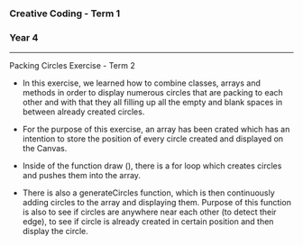 ### Creative Coding - Term 1
### Year 4
---
Packing Circles Exercise - Term 2

- In this exercise, we learned how to combine classes, arrays and methods in order to display numerous circles that are packing to each other and with that they all filling up all the empty and blank spaces in between already created circles.

- For the purpose of this exercise, an array has been crated which has an intention to store the position of every circle created and displayed on the Canvas.

- Inside of the function draw (), there is a for loop which creates circles and pushes them into the array.

- There is also a generateCircles function, which is then continuously adding circles to the array and displaying them. Purpose of this function is also to see if circles are anywhere near each other (to detect their edge), to see if circle is already created in certain position and then display the circle. 


```
